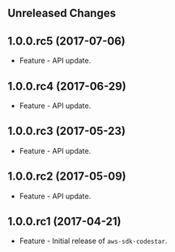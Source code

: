 Unreleased Changes
------------------

1.0.0.rc5 (2017-07-06)
------------------

* Feature - API update.

1.0.0.rc4 (2017-06-29)
------------------

* Feature - API update.

1.0.0.rc3 (2017-05-23)
------------------

* Feature - API update.

1.0.0.rc2 (2017-05-09)
------------------

* Feature - API update.

1.0.0.rc1 (2017-04-21)
------------------

* Feature - Initial release of `aws-sdk-codestar`.

